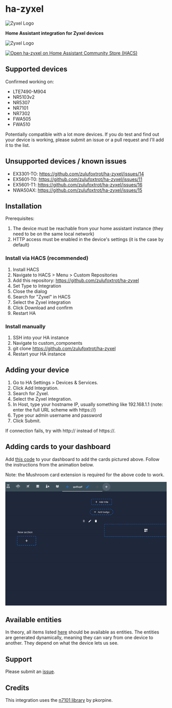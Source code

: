 # ha-zyxel

<img src="https://raw.githubusercontent.com/zulufoxtrot/ha-zyxel/refs/heads/main/resources/logo.png" alt="Zyxel Logo" width="128"/>


__Home Assistant integration for Zyxel devices__


<img src="https://raw.githubusercontent.com/zulufoxtrot/ha-zyxel/refs/heads/main/resources/screenshot.png" alt="Zyxel Logo" />

[![Open ha-zyxel on Home Assistant Community Store (HACS)](https://my.home-assistant.io/badges/hacs_repository.svg)](https://my.home-assistant.io/redirect/hacs_repository/?owner=zulufoxtrot&repository=ha-zyxel&category=integration)

## Supported devices

Confirmed working on:

- LTE7490-M904
- NR5103v2
- NR5307
- NR7101
- NR7302
- FWA505
- FWA510

Potentially compatible with a lot more devices.
If you do test and find out your device is working, please submit an issue or a pull request and I'll add it to the list.

## Unsupported devices / known issues

- EX3301-TO: https://github.com/zulufoxtrot/ha-zyxel/issues/14
- EX5601-T0: https://github.com/zulufoxtrot/ha-zyxel/issues/11
- EX5601-T1: https://github.com/zulufoxtrot/ha-zyxel/issues/16
- NWA50AX: https://github.com/zulufoxtrot/ha-zyxel/issues/15

## Installation

Prerequisites:

1. The device must be reachable from your home assistant instance (they need to be on the same local network)
2. HTTP access must be enabled in the device's settings (it is the case by default)

### Install via HACS (recommended)

1. Install HACS
2. Navigate to HACS > Menu > Custom Repositories
3. Add this repository: https://github.com/zulufoxtrot/ha-zyxel
4. Set Type to Integration
5. Close the dialog
6. Search for "Zyxel" in HACS
7. Select the Zyxel integration
8. Click Download and confirm
9. Restart HA

### Install manually

1. SSH into your HA instance
2. Navigate to custom_components
3. git clone https://github.com/zulufoxtrot/ha-zyxel
4. Restart your HA instance

## Adding your device

1. Go to HA Settings > Devices & Services.
2. Click Add Integration.
3. Search for Zyxel.
4. Select the Zyxel integration.
5. In Host, type your hostname IP, usually something like 192.168.1.1 (note: enter the full URL scheme with https://)
6. Type your admin username and password
7. Click Submit.

If connection fails, try with http:// instead of https://.

## Adding cards to your dashboard

Add [this code](resources/card_example.yml) to your dashboard to add the cards pictured above. Follow the instructions from the animation below.

Note: the Mushroom card extension is required for the above code to work.

![](resources/import_demo.gif)

## Available entities

In theory, all items listed [here](https://github.com/pkorpine/nr7101?tab=readme-ov-file#example-output) should be available as entities. The entities are generated dynamically, meaning they can vary from one device to another. They depend on what the device lets us see.

## Support

Please submit an [issue](https://github.com/zulufoxtrot/ha-zyxel/issues).

## Credits

This integration uses the [n7101 library](https://github.com/pkorpine/nr7101) by pkorpine.
